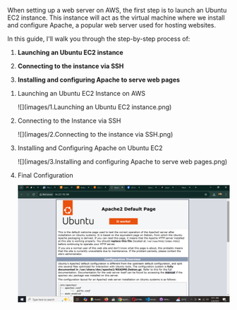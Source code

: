 When setting up a web server on AWS, the first step is to launch an
Ubuntu EC2 instance. This instance will act as the virtual machine where
we install and configure Apache, a popular web server used for hosting
websites.

In this guide, I\'ll walk you through the step-by-step process of:

1.  **Launching an Ubuntu EC2 instance**

2.  **Connecting to the instance via SSH**

3.  **Installing and configuring Apache to serve web pages**

<!-- -->

1. Launching an Ubuntu EC2 Instance on AWS

   ![](images/1.Launching an Ubuntu EC2 instance.png)

2. Connecting to the Instance via SSH

   ![](images/2.Connecting to the instance via SSH.png)

3. Installing and Configuring Apache on Ubuntu EC2

   ![](images/3.Installing and configuring Apache to serve web pages.png)

4. Final Configuration

   ![](images/result.png)
